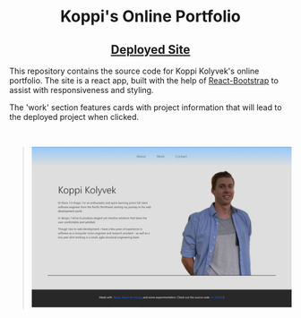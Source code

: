 <h1 align="center"><strong>Koppi's Online Portfolio</strong></h1>

<h2 align="center">
  <a href="https://kkolyvek.github.io/kkolyvek-portfolio/">Deployed Site</a>
</h2>

This repository contains the source code for Koppi Kolyvek's online portfolio. The site is a react app, built with the help of [React-Bootstrap](https://react-bootstrap.github.io/) to assist with responsiveness and styling.

The 'work' section features cards with project information that will lead to the deployed project when clicked.

<br>

> ![Screenshot of Webpage](./gh-assets/readme-screenshot.png)
